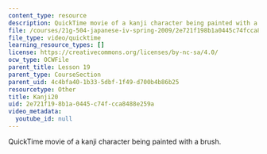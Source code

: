 ```yaml
---
content_type: resource
description: QuickTime movie of a kanji character being painted with a brush.
file: /courses/21g-504-japanese-iv-spring-2009/2e721f198b1a0445c74fcca8488e259a_Kanji20.mov
file_type: video/quicktime
learning_resource_types: []
license: https://creativecommons.org/licenses/by-nc-sa/4.0/
ocw_type: OCWFile
parent_title: Lesson 19
parent_type: CourseSection
parent_uid: 4c4bfa40-1b33-5dbf-1f49-d700b4b86b25
resourcetype: Other
title: Kanji20
uid: 2e721f19-8b1a-0445-c74f-cca8488e259a
video_metadata:
  youtube_id: null
---
```

QuickTime movie of a kanji character being painted with a brush.